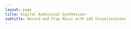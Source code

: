 ```yaml
---
layout: page
title: Digital Audivisual Synthesizer
subtitle: Record and Play Music with LED Visualizations
---
```

